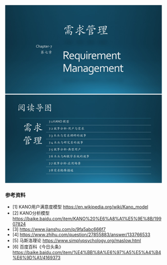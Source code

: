 
<div align="center">
<img src="Images/Slide1.JPG"/>

</div>

<div align="center">
<img src="Images/Slide2.JPG"/>

</div>


### 参考资料

- [1] KANO用户满意度模型 https://en.wikipedia.org/wiki/Kano_model
- [2] KANO分析模型 https://baike.baidu.com/item/KANO%20%E6%A8%A1%E5%9E%8B/19907824
- [3] https://www.jianshu.com/p/9fa5abc666f7
- [4] https://www.zhihu.com/question/27855883/answer/133766533
- [5] 马斯洛理论 https://www.simplypsychology.org/maslow.html
- [6] 百度百科《今日头条》https://baike.baidu.com/item/%E4%BB%8A%E6%97%A5%E5%A4%B4%E6%9D%A1/4169373